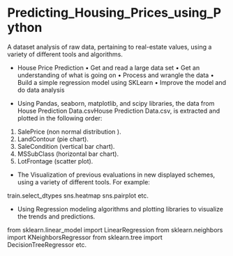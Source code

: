 # Predicting_Housing_Prices_using_Python
A dataset analysis of raw data, pertaining to real-estate values, using a variety of different tools and algorithms. 
 
- House Price Prediction
• Get and read a large data set
• Get an understanding of what is going on
• Process and wrangle the data
• Build a simple regression model using SKLearn 
• Improve the model and do data analysis

- Using Pandas, seaborn, matplotlib, and scipy libraries, the data from House Prediction Data.csvHouse Prediction Data.csv,
is extracted and plotted in the following order:
1. SalePrice (non normal distribution ).
2. LandContour (pie chart).
3. SaleCondition (vertical bar chart).
4. MSSubClass (horizontal bar chart).
5. LotFrontage (scatter plot).

- The Visualization of previous evaluations in new displayed schemes, using a variety of different tools. For example:

train.select_dtypes
sns.heatmap
sns.pairplot
etc.

- Using Regression modeling algorithms and plotting libraries to visualize the trends and predictions.

from sklearn.linear_model import LinearRegression
from sklearn.neighbors import KNeighborsRegressor
from sklearn.tree import DecisionTreeRegressor
etc.
